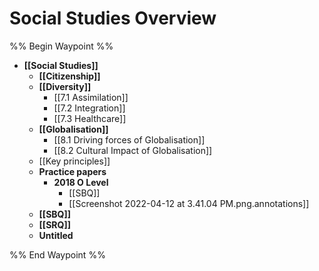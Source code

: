 # Social Studies Overview
%% Begin Waypoint %%
- **[[Social Studies]]**
	- **[[Citizenship]]**
	- **[[Diversity]]**
		- [[7.1 Assimilation]]
		- [[7.2 Integration]]
		- [[7.3 Healthcare]]
	- **[[Globalisation]]**
		- [[8.1 Driving forces of Globalisation]]
		- [[8.2 Cultural Impact of Globalisation]]
	- [[Key principles]]
	- **Practice papers**
		- **2018 O Level**
			- [[SBQ]]
			- [[Screenshot 2022-04-12 at 3.41.04 PM.png.annotations]]
	- **[[SBQ]]**
	- **[[SRQ]]**
	- **Untitled**

%% End Waypoint %%